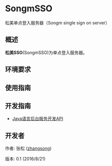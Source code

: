# SongmSSO
松美单点登入服务器（Songm single sign on server）

## 概述

**松美SSO**(SongmSSO)为单点登入服务器。

## 环境要求



## 使用指南



## 开发指南

+ [Java语言后台服务开发API](https://github.com/songzigw/songm.sso.backstage.java)

## 开发者

作者: 张松 ([zhangsong](mailto:songzigw@163.com)) 

版本: 0.1 (2016/8/21)

